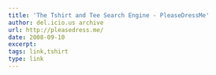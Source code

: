 ```yaml
---
title: 'The Tshirt and Tee Search Engine - PleaseDressMe'
author: del.icio.us archive
url: http://pleasedress.me/
date: 2008-09-10
excerpt: 
tags: link,tshirt
type: link
---
```


